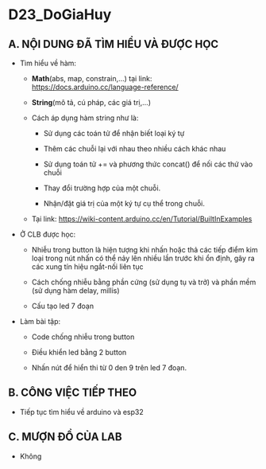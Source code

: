 # D23_DoGiaHuy

## A. NỘI DUNG ĐÃ TÌM HIỂU VÀ ĐƯỢC HỌC

- Tìm hiểu về hàm:

	+ **Math**(abs, map, constrain,...) tại link: https://docs.arduino.cc/language-reference/
	
	+ **String**(mô tả, cú pháp, các giá trị,...)
	
	+ Cách áp dụng hàm string như là:
		
		+ Sử dụng các toán tử để nhận biết loại ký tự
		
		+ Thêm các chuỗi lại với nhau theo nhiều cách khác nhau
		
		+ Sử dụng toán tử += và phương thức concat() để nối các thứ vào chuỗi
		
		+ Thay đổi trường hợp của một chuỗi.
		
		+ Nhận/đặt giá trị của một ký tự cụ thể trong chuỗi.
		
	+ Tại link: https://wiki-content.arduino.cc/en/Tutorial/BuiltInExamples

- Ở CLB được học:

	+ Nhiễu trong button là hiện tượng khi nhấn hoặc thả các tiếp điểm kim loại trong nút nhấn có thể nảy lên nhiều lần trước khi ổn định, gây ra các xung tín hiệu ngắt-nối liên tục
	
	+ Cách chống nhiễu bằng phần cứng (sử dụng tụ và trở) và phần mềm (sử dụng hàm delay, millis)
	
	+ Cấu tạo led 7 đoạn	

- Làm bài tập:

	+ Code chống nhiễu trong button
	
	+ Điều khiển led bằng 2 button
	
	+ Nhấn nút để hiển thi từ 0 den 9 trên led 7 đoạn.

## B. CÔNG VIỆC TIẾP THEO

- Tiếp tục tìm hiểu về arduino và esp32

## C. MƯỢN ĐỒ CỦA LAB

- Không
